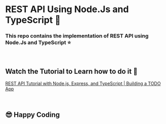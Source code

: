 # REST API Using Node.Js and TypeScript 🎸 
### This repo contains the implementation of REST API using Node.Js and TypeScript ⭐

<br/>

## Watch the Tutorial to Learn how to do it 🚀 
[REST API Tutorial with Node.js, Express, and TypeScript | Building a TODO App](https://www.youtube.com/watch?v=sjTTFryEf2M)

<br>

## 😎 Happy Coding